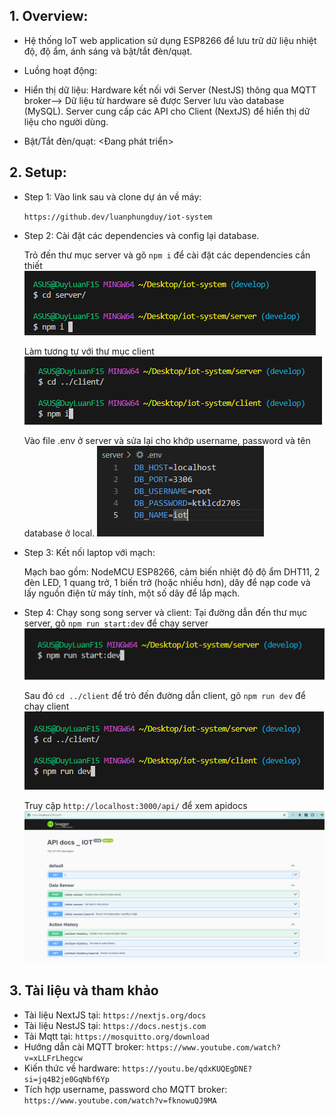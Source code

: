 ## 1. Overview:

- Hệ thống IoT web application sử dụng ESP8266 để lưu trữ dữ liệu nhiệt độ, độ ẩm, ánh sáng và bật/tắt đèn/quạt.

- Luồng hoạt động:

* Hiển thị dữ liệu:
  Hardware kết nối với Server (NestJS) thông qua MQTT broker--> Dữ liệu từ hardware sẽ được Server lưu vào database (MySQL). Server cung cấp các API cho Client (NextJS) để hiển thị dữ liệu cho người dùng.

* Bật/Tắt đèn/quạt:
  <Đang phát triển>

## 2. Setup:

- Step 1: Vào link sau và clone dự án về máy:

  `https://github.dev/luanphungduy/iot-system`

- Step 2: Cài đặt các dependencies và config lại database.

  Trỏ đến thư mục server và gõ `npm i` để cài đặt các dependencies cần thiết
  ![alt text](image-1.png)

  Làm tương tự với thư mục client
  ![alt text](image-2.png)

  Vào file .env ở server và sửa lại cho khớp username, password và tên database ở local.
  ![alt text](image.png)

- Step 3: Kết nối laptop với mạch:

  Mạch bao gồm: NodeMCU ESP8266, cảm biến nhiệt độ độ ẩm DHT11, 2 đèn LED, 1 quang trở, 1 biến trở (hoặc nhiều hơn), dây để nạp code và lấy nguồn điện từ máy tính, một số dây để lắp mạch.

- Step 4: Chạy song song server và client:
  Tại đường dẫn đến thư mục server, gõ `npm run start:dev` để chạy server
  ![alt text](image-4.png)

  Sau đó `cd ../client` để trỏ đến đường dẫn client, gõ `npm run dev` để chạy client
  ![alt text](image-5.png)

  Truy cập `http://localhost:3000/api/` để xem apidocs
  ![alt text](image-6.png)

## 3. Tài liệu và tham khảo

- Tài liệu NextJS tại: `https://nextjs.org/docs`
- Tài liệu NestJS tại: `https://docs.nestjs.com`
- Tải Mqtt tại: `https://mosquitto.org/download`
- Hướng dẫn cài MQTT broker: `https://www.youtube.com/watch?v=xLLFrLhegcw`
- Kiến thức về hardware: `https://youtu.be/qdxKUQEgDNE?si=jq4B2je0GqNbf6Yp`
- Tích hợp username, password cho MQTT broker: `https://www.youtube.com/watch?v=fknowuQJ9MA`
